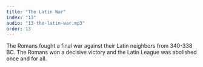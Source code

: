 ```yaml
---
title: "The Latin War"
index: "13"
audio: "13-the-latin-war.mp3"
order: 13
---
```


The Romans fought a final war against their Latin neighbors from 340-338 BC. The Romans won a decisive victory and the Latin League was abolished once and for all.
